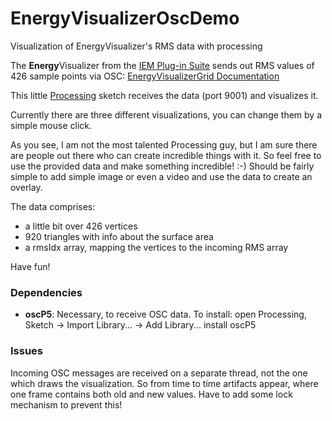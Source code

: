 # EnergyVisualizerOscDemo
Visualization of EnergyVisualizer's RMS data with processing

The **Energy**Visualizer from the [IEM Plug-in Suite](https://plugins.iem.at) sends out RMS values of 426 sample points via OSC: [EnergyVisualizerGrid Documentation](https://plugins.iem.at/docs/energyvisualizergrid/)

This little [Processing](https://processing.org) sketch receives the data (port 9001) and visualizes it.

Currently there are three different visualizations, you can change them by a simple mouse click.

As you see, I am not the most talented Processing guy, but I am sure there are people out there who can create incredible things with it. So feel free to use the provided data and make something incredible! :-) Should be fairly simple to add simple image or even a video and use the data to create an overlay.

The data comprises:
- a little bit over 426 vertices
- 920 triangles with info about the surface area
- a rmsIdx array, mapping the vertices to the incoming RMS array


Have fun!

### Dependencies
- **oscP5**: Necessary, to receive OSC data. 
To install: open Processing, Sketch -> Import Library... -> Add Library... install oscP5

### Issues
Incoming OSC messages are received on a separate thread, not the one which draws the visualization. So from time to time artifacts appear, where one frame contains both old and new values. Have to add some lock mechanism to prevent this!
